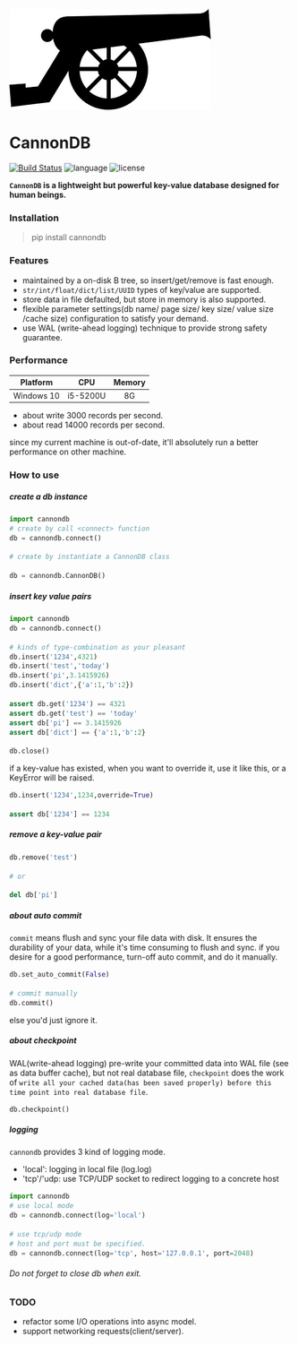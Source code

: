 ![logo](https://github.com/SimonCqk/cannondb/blob/master/logo/cannon.jpg?raw=true)

CannonDB
========
[![Build Status](https://travis-ci.org/SimonCqk/cannondb.svg?branch=master)](https://travis-ci.org/SimonCqk/cannondb) 
![language](https://img.shields.io/badge/language-python-blue.svg)
![license](https://img.shields.io/badge/license-MIT-000000.svg)

**`CannonDB` is a lightweight but powerful key-value database designed for human beings.** 

### Installation

> pip install cannondb

### Features

- maintained by a on-disk B tree, so insert/get/remove is fast enough.
- `str/int/float/dict/list/UUID` types of key/value are supported.
- store data in file defaulted, but store in memory is also supported. 
- flexible parameter settings(db name/ page size/ key size/ value size /cache size) configuration to satisfy your demand.
- use WAL (write-ahead logging) technique to provide strong safety guarantee.

### Performance

|  Platform  |    CPU   |  Memory  |
| :---------: |:-------:| :------: |
| Windows 10 | i5-5200U |    8G    |


- about write 3000 records per second.
- about read 14000 records per second. 

since my current machine is out-of-date, it'll absolutely run a better 
performance on other machine.  

### How to use

##### create a db instance

```python
import cannondb
# create by call <connect> function
db = cannondb.connect()

# create by instantiate a CannonDB class

db = cannondb.CannonDB()
```

##### insert key value pairs
```python
import cannondb
db = cannondb.connect()

# kinds of type-combination as your pleasant
db.insert('1234',4321)
db.insert('test','today')
db.insert('pi',3.1415926)
db.insert('dict',{'a':1,'b':2})

assert db.get('1234') == 4321
assert db.get('test') == 'today'
assert db['pi'] == 3.1415926
assert db['dict'] == {'a':1,'b':2}

db.close()
```
if a key-value has existed, when you want to override it, use
it like this, or a KeyError will be raised.
```python
db.insert('1234',1234,override=True)

assert db['1234'] == 1234
```

##### remove a key-value pair
```python
db.remove('test')

# or

del db['pi']
```

##### about auto commit
`commit` means flush and sync your file data with disk. It ensures the durability of 
your data, while it's time consuming to flush and sync.
if you desire for a good performance, turn-off auto commit, and do it manually.
```python
db.set_auto_commit(False)

# commit manually
db.commit()
```
else you'd just ignore it.

##### about checkpoint
WAL(write-ahead logging) pre-write your committed data into WAL file (see as data buffer cache), 
but not real database file, `checkpoint` does the work of `write all your cached data(has been saved properly) before this 
time point into real database file`.

```python
db.checkpoint()
```

##### logging
`cannondb` provides 3 kind of logging mode.

- 'local': logging in local file (log.log)
- 'tcp'/'udp: use TCP/UDP socket to redirect logging to a concrete host 

```python
import cannondb
# use local mode
db = cannondb.connect(log='local')

# use tcp/udp mode
# host and port must be specified.
db = cannondb.connect(log='tcp', host='127.0.0.1', port=2048)
```

###### Do not forget to close db when exit.

### TODO

- refactor some I/O operations into async model.
- support networking requests(client/server).

